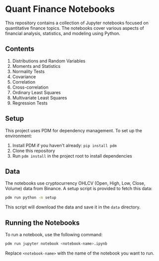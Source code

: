 # Quant Finance Notebooks

This repository contains a collection of Jupyter notebooks focused on quantitative finance topics. The notebooks cover various aspects of financial analysis, statistics, and modeling using Python.

## Contents

1. Distributions and Random Variables
1. Moments and Statistics
1. Normality Tests
1. Covariance
1. Correlation
1. Cross-correlation
1. Ordinary Least Squares
1. Multivariate Least Squares
1. Regression Tests

## Setup

This project uses PDM for dependency management. To set up the environment:

1. Install PDM if you haven't already: `pip install pdm`
2. Clone this repository
3. Run `pdm install` in the project root to install dependencies

## Data

The notebooks use cryptocurrency OHLCV (Open, High, Low, Close, Volume) data from Binance. A setup script is provided to fetch this data:

```bash
pdm run python -m setup
```

This script will download the data and save it in the `data` directory.

## Running the Notebooks

To run a notebook, use the following command:

```bash
pdm run jupyter notebook <notebook-name>.ipynb
```

Replace `<notebook-name>` with the name of the notebook you want to run.

